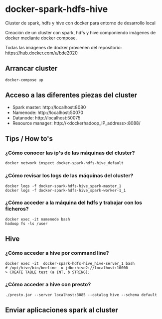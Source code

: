 # docker-spark-hdfs-hive
Cluster de spark, hdfs y hive con docker para entorno de desarrollo local

Creación de un cluster con spark, hdfs y hive componiendo imágenes de docker mediante docker compose.

Todas las imágenes de docker provienen del repositorio: https://hub.docker.com/u/bde2020

## Arrancar cluster
```
docker-compose up
```

## Acceso a las diferentes piezas del cluster

* Spark master: http://localhost:8080
* Namenode: http://localhost:50070
* Datanode: http://localhost:50075
* Resource manager: http://<dockerhadoop_IP_address>:8088/

## Tips / How to's
### ¿Cómo conocer las ip's de las máquinas del cluster?
```
docker network inspect docker-spark-hdfs-hive_default
```

### ¿Cómo revisar los logs de las máquinas del cluster?
```
docker logs -f docker-spark-hdfs-hive_spark-master_1
docker logs -f docker-spark-hdfs-hive_spark-worker-1_1
```

### ¿Cómo acceder a la máquina del hdfs y trabajar con los ficheros?
```
docker exec -it namenode bash
hadoop fs -ls /user
```

## Hive
### ¿Cómo acceder a hive por command line?
```
docker exec -it  docker-spark-hdfs-hive_hive-server_1 bash
# /opt/hive/bin/beeline -u jdbc:hive2://localhost:10000
> CREATE TABLE test (a INT, b STRING);
```

### ¿Cómo acceder a hive con presto?
```
./presto.jar --server localhost:8085 --catalog hive --schema default
```

## Enviar aplicaciones spark al cluster
